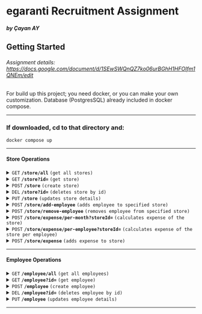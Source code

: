 # egaranti Recruitment Assignment

##### by Çayan AY

## Getting Started

###### Assignment details: https://docs.google.com/document/d/1SEwSWQnQZ7ko06urBGhH1HFOIfm1QNEm/edit

For build up this project; you need docker, or you can make your own customization.
Database (PostgresSQL) already included in docker compose.

---

### If downloaded, cd to that directory and:

    docker compose up

---

#### Store Operations

<details>
 <summary><code>GET</code> <code><b>/store/all</b></code> <code>(get all stores)</code></summary>

##### Parameters

> None

</details>

<details>
 <summary><code>GET</code> <code><b>/store?id=</b></code> <code>(get store)</code></summary>

##### Query Params

| name | type     | data type | description |
|------|----------|-----------|-------------|
| id   | required | long, int | id of store |

#### Example Request

> localhost:8080/store?id=1


</details>

<details>
 <summary><code>POST</code> <code><b>/store</b></code> <code>(create store)</code></summary>

##### Request Body raw (json)

| name | type     | data type | description       |
|------|----------|-----------|-------------------|
| name | required | string    | name of the store |

#### Example Request

> {\
> "name": "kitapevi"\
> }

</details>

<details>
  <summary><code>DEL</code> <code><b>/store?id=</b></code> <code>(deletes store by id)</code></summary>

##### Query Params

| name | type     | data type | description |
|------|----------|-----------|-------------|
| id   | required | long, int | id of store |

#### Example Request

> localhost:8080/store?id=1

</details>

<details>
  <summary><code>PUT</code> <code><b>/store</b></code> <code>(updates store details)</code></summary>

##### Request Body raw (json)

| name | type     | data type | description           |
|------|----------|-----------|-----------------------|
| id   | required | long, int | id of store           |
| name | required | string    | new name of the store |

#### Example Request

> {\
> "id": 1,\
> "name": "yeni kitapevi"\
> }

</details>

<details>
  <summary><code>POST</code> <code><b>/store/add-employee</b></code> <code>(adds employee to specified store)</code></summary>

##### Request Body raw (json)

| name       | type     | data type | description        |
|------------|----------|-----------|--------------------|
| storeId    | required | long, int | id of store        |
| employeeId | required | long, int | id of the employee |

#### Example Request

> {\
> "storeId": 1,\
> "employeeId": 1\
> }

</details>

<details>
  <summary><code>POST</code> <code><b>/store/remove-employee</b></code> <code>(removes employee from specified store)</code></summary>

##### Request Body raw (json)

| name       | type     | data type | description        |
|------------|----------|-----------|--------------------|
| storeId    | required | long, int | id of store        |
| employeeId | required | long, int | id of the employee |

#### Example Request

> {\
> "storeId": 1,\
> "employeeId": 1\
> }

</details>

<details>
  <summary><code>POST</code> <code><b>/store/expense/per-month?storeId=</b></code> <code>(calculates expense of the store)</code></summary>

##### Query Params

| name    | type     | data type | description |
|---------|----------|-----------|-------------|
| storeId | required | long, int | id of store |

#### Example Request

> localhost:8080/store/expense/per-month?storeId=1

</details>

<details>
  <summary><code>POST</code> <code><b>/store/expense/per-employee?storeId=</b></code> <code>(calculates expense of the store per employee)</code></summary>

##### Query Params

| name    | type     | data type | description |
|---------|----------|-----------|-------------|
| storeId | required | long, int | id of store |

#### Example Request

> localhost:8080/store/expense/per-employee?storeId=1

</details>

<details>
  <summary><code>POST</code> <code><b>/store/expense</b></code> <code>(adds expense to store)</code></summary>

##### Request Body raw (json)

| name           | type     | data type | description        |
|----------------|----------|-----------|--------------------|
| storeId        | required | long, int | id of store        |
| expenseDetails | required | string    | details of expense |
| expenseValue   | required | string    | value of expense   |

#### Example Request

> {\
> "storeId": 1,\
> "expenseDetails": "Wall painting",\
> "expenseValue": 15555\
> }

</details>

------------------------------------------------------------------------------------------

#### Employee Operations

<details>
 <summary><code>GET</code> <code><b>/employee/all</b></code> <code>(get all employees)</code></summary>

##### Parameters

> None

</details>

<details>
 <summary><code>GET</code> <code><b>/employee?id=</b></code> <code>(get employee)</code></summary>

##### Query Params

| name | type     | data type | description    |
|------|----------|-----------|----------------|
| id   | required | long, int | id of employee |

#### Example Request

> localhost:8080//employee?id=1

</details>

<details>
 <summary><code>POST</code> <code><b>/employee</b></code> <code>(create employee)</code></summary>

##### Request Body raw (json)

! role must be ADMIN or USER otherwise will cause an error

| name      | type     | data type | description            |
|-----------|----------|-----------|------------------------|
| firstName | required | string    | first name of employee |
| lastName  | required | string    | last name of employee  |
| role      | required | string    | role of employee       |

#### Example Request

> {\
> "firstName": "Ahmet",\
> "lastName": "Yılmaz",\
> "role": "USER"\
> }

</details>

<details>
  <summary><code>DEL</code> <code><b>/employee?id=</b></code> <code>(deletes employee by id)</code></summary>

##### Query Params

| name | type     | data type | description    |
|------|----------|-----------|----------------|
| id   | required | long, int | id of employee |

#### Example Request

> localhost:8080//employee?id=1

</details>

<details>
  <summary><code>PUT</code> <code><b>/employee</b></code> <code>(updates employee details)</code></summary>

##### Request Body raw (json)

! role must be ADMIN or USER otherwise will cause an error

| name      | type     | data type | description                    |
|-----------|----------|-----------|--------------------------------|
| id        | required | long, int | id of store                    |
| firstName | optional | string    | new first name of the employee |
| lastName  | optional | string    | new last name of the employee  |
| role      | optional | string    | new role of the employee       |

#### Example Request

> {\
> "id": 1,\
> "firstName": "Kadir",\
> "role": "ADMIN"\
> }

</details>

------------------------------------------------------------------------------------------
